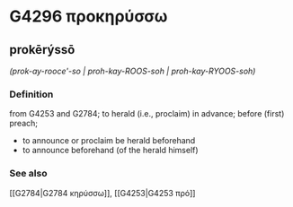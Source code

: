 # G4296 προκηρύσσω

## prokērýssō

_(prok-ay-rooce'-so | proh-kay-ROOS-soh | proh-kay-RYOOS-soh)_

### Definition

from G4253 and G2784; to herald (i.e., proclaim) in advance; before (first) preach; 

- to announce or proclaim be herald beforehand
- to announce beforehand (of the herald himself)

### See also

[[G2784|G2784 κηρύσσω]], [[G4253|G4253 πρό]]
